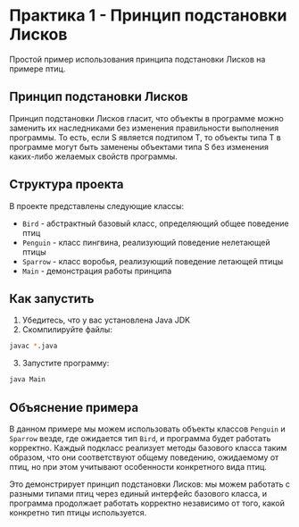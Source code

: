 # Практика 1 - Принцип подстановки Лисков

Простой пример использования принципа подстановки Лисков на примере птиц.

## Принцип подстановки Лисков

Принцип подстановки Лисков гласит, что объекты в программе можно заменить их наследниками без изменения правильности выполнения программы. То есть, если S является подтипом T, то объекты типа T в программе могут быть заменены объектами типа S без изменения каких-либо желаемых свойств программы.

## Структура проекта

В проекте представлены следующие классы:
- `Bird` - абстрактный базовый класс, определяющий общее поведение птиц
- `Penguin` - класс пингвина, реализующий поведение нелетающей птицы
- `Sparrow` - класс воробья, реализующий поведение летающей птицы
- `Main` - демонстрация работы принципа

## Как запустить

1. Убедитесь, что у вас установлена Java JDK
2. Скомпилируйте файлы:
```bash
javac *.java
```
3. Запустите программу:
```bash
java Main
```

## Объяснение примера

В данном примере мы можем использовать объекты классов `Penguin` и `Sparrow` везде, где ожидается тип `Bird`, и программа будет работать корректно. Каждый подкласс реализует методы базового класса таким образом, что они соответствуют общему поведению, ожидаемому от птиц, но при этом учитывают особенности конкретного вида птиц.

Это демонстрирует принцип подстановки Лисков: мы можем работать с разными типами птиц через единый интерфейс базового класса, и программа продолжает работать корректно независимо от того, какой конкретно тип птицы используется.

